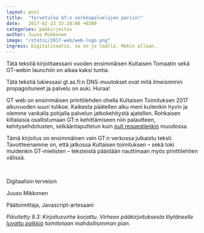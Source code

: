 ```yaml
---
layout: post
title:  "Tervetuloa GT:n verkkopalvelujen pariin!"
date:   2017-02-23 15:20:00 +0200
categories: pääkirjoitus
author: Juuso Mikkonen
image: "/static/2017-web/web-logo.png"
ingress: Digitalisaatio, se on jo täällä. Mekin ollaan.
---
```


Tätä tekstiä kirjoittaessani vuoden ensimmäisen Kultaisen Tomaatin sekä GT-webin launchiin on aikaa kaksi tuntia.

Tätä tekstiä lukiessasi gt.as.fi:n DNS-muutokset ovat mitä ilmeisimmin propagoituneet ja palvelu on auki. Huraa!

GT web on ensimmäisen printtilehden ohella Kultaisen Toimituksen 2017 alkuvuoden suuri tulikoe. Kaikesta päätellen alku meni kuitenkin hyvin ja olemme vankalla pohjalla palvelun jatkokehitystä ajatellen. Rohkaisen kiltalaisia osallistumaan GT:n kehittämiseen niin palautteen, kehitysehdotusten, selkääntaputtelun kuin [pull requestienkin](https://github.com/juusaw/gt-web/pulls) muodossa.

Tämä kirjoitus on ensimmäinen vain GT:n verkossa julkaistu teksti. Tavoitteenamme on, että jatkossa Kultaisen toimituksen – sekä toki muidenkin GT-mielisten – teksteistä päästään nauttimaan myös printtilehtien välissä.

<br>

Digitaalisin terveisin

Juuso Mikkonen

Päätoimittaja, Javascript-artesaani


*Päivitetty 9.3: Kirjoitusvirhe korjattu. Virheen pääkirjoituksesta löytäneelle [luvattu palkkio](http://gt.as.fi/p%C3%A4%C3%A4kirjoitus/2016/12/31/guld-igen.html) toimitetaan mahdollisimman pian.*